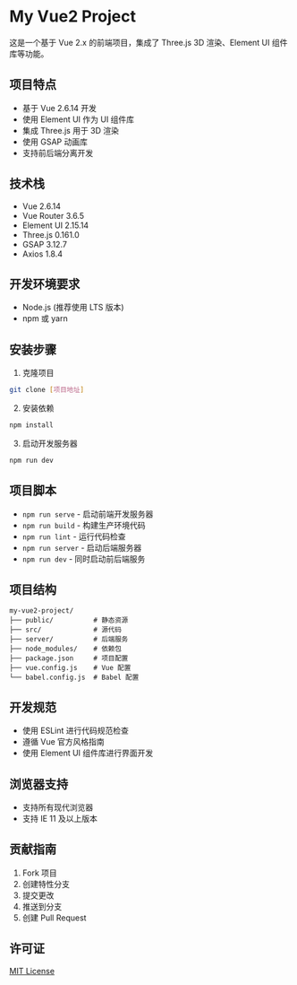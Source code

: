 # My Vue2 Project

这是一个基于 Vue 2.x 的前端项目，集成了 Three.js 3D 渲染、Element UI 组件库等功能。

## 项目特点

- 基于 Vue 2.6.14 开发
- 使用 Element UI 作为 UI 组件库
- 集成 Three.js 用于 3D 渲染
- 使用 GSAP 动画库
- 支持前后端分离开发

## 技术栈

- Vue 2.6.14
- Vue Router 3.6.5
- Element UI 2.15.14
- Three.js 0.161.0
- GSAP 3.12.7
- Axios 1.8.4

## 开发环境要求

- Node.js (推荐使用 LTS 版本)
- npm 或 yarn

## 安装步骤

1. 克隆项目
```bash
git clone [项目地址]
```

2. 安装依赖
```bash
npm install
```

3. 启动开发服务器
```bash
npm run dev
```

## 项目脚本

- `npm run serve` - 启动前端开发服务器
- `npm run build` - 构建生产环境代码
- `npm run lint` - 运行代码检查
- `npm run server` - 启动后端服务器
- `npm run dev` - 同时启动前后端服务

## 项目结构

```
my-vue2-project/
├── public/          # 静态资源
├── src/             # 源代码
├── server/          # 后端服务
├── node_modules/    # 依赖包
├── package.json     # 项目配置
├── vue.config.js    # Vue 配置
└── babel.config.js  # Babel 配置
```

## 开发规范

- 使用 ESLint 进行代码规范检查
- 遵循 Vue 官方风格指南
- 使用 Element UI 组件库进行界面开发

## 浏览器支持

- 支持所有现代浏览器
- 支持 IE 11 及以上版本

## 贡献指南

1. Fork 项目
2. 创建特性分支
3. 提交更改
4. 推送到分支
5. 创建 Pull Request

## 许可证

[MIT License](LICENSE)
